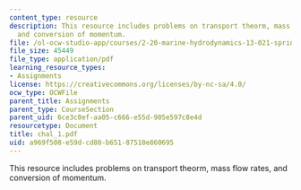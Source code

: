 ```yaml
---
content_type: resource
description: This resource includes problems on transport theorm, mass flow rates,
  and conversion of momentum.
file: /ol-ocw-studio-app/courses/2-20-marine-hydrodynamics-13-021-spring-2005/a969f508e59dcd80b65187510e860695_chal_1.pdf
file_size: 45449
file_type: application/pdf
learning_resource_types:
- Assignments
license: https://creativecommons.org/licenses/by-nc-sa/4.0/
ocw_type: OCWFile
parent_title: Assignments
parent_type: CourseSection
parent_uid: 6ce3c0ef-aa05-c666-e55d-905e597c8e4d
resourcetype: Document
title: chal_1.pdf
uid: a969f508-e59d-cd80-b651-87510e860695
---
```

This resource includes problems on transport theorm, mass flow rates, and conversion of momentum.